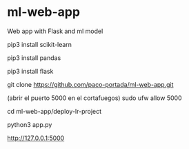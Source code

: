 # ml-web-app
Web app with Flask and ml model

pip3 install scikit-learn

pip3 install pandas

pip3 install flask

git clone https://github.com/paco-portada/ml-web-app.git

(abrir el puerto 5000 en el cortafuegos)
sudo ufw allow 5000

cd ml-web-app/deploy-lr-project

python3 app.py

http://127.0.0.1:5000
